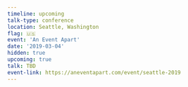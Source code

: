 ```yaml
---
timeline: upcoming
talk-type: conference
location: Seattle, Washington
flag: 🇺🇸
event: 'An Event Apart'
date: '2019-03-04'
hidden: true
upcoming: true
talk: TBD
event-link: https://aneventapart.com/event/seattle-2019
---
```

